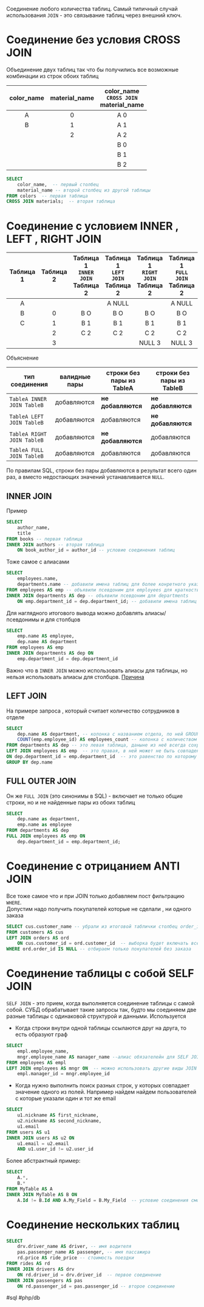 Соединение любого количества таблиц. Самый типичный случай использования `JOIN` - это связывание таблиц через внешний ключ.
# Соединение без условия CROSS JOIN 

Объединение двух таблиц так что бы получились все возможные комбинации из строк обоих таблиц

| color_name | material_name | color_name <br>`CROSS JOIN` <br>material_name |
| :--------: | :-----------: | :-------------------------------------------: |
|     A      |       0       |                     A  0                      |
|     B      |       1       |                     A  1                      |
|            |       2       |                     A  2                      |
|            |               |                     B  0                      |
|            |               |                     B  1                      |
|            |               |                     B  2                      |
```sql
SELECT
    color_name,  -- первый столбец 
    material_name -- второй столбец из другой таблицы
FROM colors  -- первая таблица
CROSS JOIN materials;  -- вторая таблица
```

# Соединение с условием INNER , LEFT , RIGHT JOIN

| Таблица 1 | Таблица 2 | Таблица 1<br>`INNER JOIN`<br>Таблица 2 | Таблица 1<br>`LEFT JOIN`<br>Таблица 2 | Таблица 1<br>`RIGHT JOIN`<br>Таблица 2 | Таблица 1<br>`FULL JOIN`<br>Таблица 2 |
| :-------: | :-------: | :------------------------------------: | :-----------------------------------: | :------------------------------------: | :-----------------------------------: |
|     A     |           |                                        |                A  NULL                |                                        |                A  NULL                |
|     B     |     0     |                  В  О                  |                 В  О                  |                  В  О                  |                 В  О                  |
|     С     |     1     |                  В  1                  |                 В  1                  |                  В  1                  |                 В  1                  |
|           |     2     |                  С  2                  |                 С  2                  |                  С  2                  |                 С  2                  |
|           |     3     |                                        |                                       |                 NULL 3                 |                NULL 3                 |
Объяснение

| тип соединения             | валидные пары | строки без пары из TableA | строки без пары из TableB |
| -------------------------- | ------------- | ------------------------- | ------------------------- |
| `TableA INNER JOIN TableB` | добавляются   | **не добавляются**        | **не добавляются**        |
| `TableA LEFT JOIN TableB`  | добавляются   | добавляются               | **не добавляются**        |
| `TableA RIGHT JOIN TableB` | добавляются   | **не добавляются**        | добавляются               |
| `TableA FULL JOIN TableB`  | добавляются   | добавляются               | добавляются               |
По правилам SQL, строки без пары добавляются в результат всего один раз, а вместо недостающих значений устанавливается `NULL`.

## INNER JOIN

Пример
```sql
SELECT
    author_name,
    title
FROM books -- первая таблица
INNER JOIN authors -- вторая таблица
    ON book_author_id = author_id -- условие соединения таблиц
```
Тоже самое с алиасами
```sql
SELECT
    employees.name,
    departments.name -- добавили имена таблиц для более конретного указания
FROM employees AS emp -- объявили псевдоним для employees для краткости
INNER JOIN departments AS dep -- объявили псевдоним для departments
    ON emp.department_id = dep.department_id; -- добавили имена таблиц и использовали короткое имя таблицы
```

Для наглядного итогового вывода можно добавлять алиасы/псевдонимы и для столбцов
```sql
SELECT
    emp.name AS employee,
    dep.name AS department
FROM employees AS emp
INNER JOIN departments AS dep ON
    emp.department_id = dep.department_id
```
Важно что в `INNER JOIN` можно использовать алиасы для таблицы, но нельзя использовать алиасы для столбцов. [Причина](SQL%20последовательность%20выполнения%20запроса.md)

## LEFT JOIN

На примере запроса , который считает количество сотрудников в отделе
```sql
SELECT
    dep.name AS department, -- колонка с названием отдела, по ней GROUP BY потом будет группировать
    COUNT(emp.employee_id) AS employees_count -- колонка с количеством
FROM departments AS dep -- это левая таблица, даныне из неё всегда сохраняются  
LEFT JOIN employees AS emp  -- это правая, в ней может не быть совпадений, тогда подставляется NULL
ON dep.department_id = emp.department_id  -- это равенство по которому ищут совпадения в обоих таблицах
GROUP BY dep.name
```

## FULL OUTER JOIN
Он же `FULL JOIN`  (это синонимы в SQL)  - включает не только общие строки, но и не найденные пары из обоих таблиц
```sql
SELECT
    dep.name as department,
    emp.name as employee
FROM departments AS dep
FULL JOIN employees AS emp ON
    dep.department_id = emp.department_id;
```


# Соединение с отрицанием ANTI JOIN

Все тоже самое что и при JOIN только добавляем пост фильтрацию `WHERE`.  
Допустим надо получить покупателей которые не сделали , ни одного заказа

```sql
SELECT cus.customer_name -- убрали из итоговой таблички столбец order_id, он все равно не нужен
FROM customers AS cus
LEFT JOIN orders AS ord
    ON cus.customer_id = ord.customer_id  -- выборка будет включать всех, и с заказаи и без
WHERE ord.order_id IS NULL -- отбираем только покупателей без заказа
```

# Соединение таблицы с собой SELF JOIN
`SELF JOIN` - это прием, когда выполняется соединение таблицы с самой собой. СУБД обрабатывает такие запросы так, будто мы соединяем две разные таблицы с одинаковой структурой и данными. Используется
- Когда строки внутри одной таблицы ссылаются друг на друга, то есть образуют граф
```sql
SELECT
    empl.employee_name,
    mngr.employee_name AS manager_name --алиас обязателейн для SELF JOIN
FROM employees AS empl
LEFT JOIN employees AS mngr ON  -- можно использовать другие виды JOIN это не важно
    empl.manager_id = mngr.employee_id
```

- Когда нужно выполнить поиск разных строк, у которых совпадает значение одного из полей. Например найдем найдем пользователей с которые указали один и тот же email
```sql
SELECT
    u1.nickname AS first_nickname,
    u2.nickname AS second_nickname,
    u1.email
FROM users AS u1
INNER JOIN users AS u2 ON
    u1.email = u2.email
    AND u1.user_id != u2.user_id
```

Более абстрактный пример:
```sql
SELECT
    A.*,
    B.*
FROM MyTable AS A
INNER JOIN MyTable AS B ON
    A.Id != B.Id AND A.My_Field = B.My_Field  -- условие соединения смотрит чтобы идентификаторы были разными, но значение нужного поля было одинаковым
```
# Соединение нескольких таблиц
```sql
SELECT
    drv.driver_name AS driver, -- имя водителя
    pas.passenger_name AS passenger, -- имя пассажира
    rd.price AS ride_price -- стоимость поездки
FROM rides AS rd
INNER JOIN drivers AS drv
    ON rd.driver_id = drv.driver_id  -- первое соединение
INNER JOIN passengers AS pas       
    ON rd.passenger_id = pas.passenger_id -- второе соединение
```


#sql #php/db


